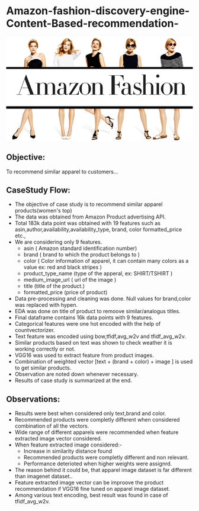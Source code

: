 Amazon-fashion-discovery-engine-Content-Based-recommendation-
=========================
![Amazon Fashion](/images/amazon-fashion.gif)

## Objective: 
To recommend similar apparel to customers...

## CaseStudy Flow:

- The objective of case study is to recommend similar apparel products(women's top)
- The data was obtained from Amazon Product advertising API.
- Total 183k data point was obtained with 19 features such as asin,author,availability,availability_type, brand, color formatted_price etc.,
- We are considering only 9 features.
  - asin ( Amazon standard identification number)
  - brand ( brand to which the product belongs to )
  - color ( Color information of apparel, it can contain many colors as a value ex: red and black stripes )
  - product_type_name (type of the apperal, ex: SHIRT/TSHIRT )
  - medium_image_url ( url of the image )
  - title (title of the product.)
  - formatted_price (price of product)
- Data pre-processing and cleaning was done. Null values for brand,color was replaced with hypen.
- EDA was done on title of product to remoove similar/analogus titles.
- Final dataframe contains 16k data points with 9 features.
- Categorical features were one hot encoded with the help of countvectorizer.
- Text feature was encoded using bow,tfidf,avg_w2v and tfidf_avg_w2v.
- Similar products based on text was shown to check weather it is working correctly or not.
- VGG16 was used to extract feature from product images.
- Combination of weighted vector [text + (brand + color) + image ] is used to get similar products.
- Observation are noted down whenever necessary.
- Results of case study is summarized at the end.

## Observations:

- Results were best when considered only text,brand and color.
- Recommended products were completly different when considered combination of all the vectors.
- Wide range of different apparels were recommended when feature extracted image vector considered.
- When feature extracted image considered:-
  - Increase in similarity distance found
  - Recommended products were completly different and non relevant.
  - Performance deterioted when higher weights were assignrd.
- The reason behind it could be, that apparel image dataset is far different than imagenet dataset..
- Feature extracted image vector can be improove the product recommendation if VGG16 fine tuned on apparel image dataset.
- Among various text encoding, best result was found in case of tfidf_avg_w2v.


